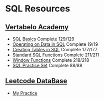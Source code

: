 # SQL Resources
## [Vertabelo Academy](https://academy.vertabelo.com/)
* [SQL Basics](https://academy.vertabelo.com/course/sql-queries) Complete 129/129
* [Operating on Data in SQL](https://academy.vertabelo.com/course/operating-on-data-in-sql) Complete 19/19
* [Creating Tables in SQL](https://academy.vertabelo.com/course/creating-tables-in-sql) Complete 177/177
* [Standard SQL Functions](https://academy.vertabelo.com/course/standard-sql-functions) Complete 211/211
* [Window Functions](https://academy.vertabelo.com/course/window-functions) Complete 218/218
* [SQL Practice Set](https://academy.vertabelo.com/course/sql-practice-set) Complete 88/88
## [Leetcode DataBase](https://leetcode.com/problemset/database/)
* [My Practice](https://github.com/LydiaLu/LeetCode-SQL/blob/master/LeetcodeSQL.md)
